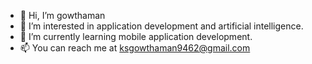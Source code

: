 - 👋 Hi, I’m gowthaman
- 👀 I’m interested in application development and artificial intelligence.
- 🌱 I’m currently learning mobile application development.
- 📫 You can reach me at ksgowthaman9462@gmail.com
